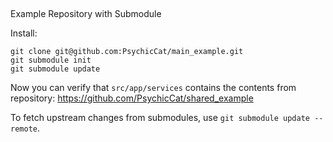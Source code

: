 ##
Example Repository with Submodule

Install:
```
git clone git@github.com:PsychicCat/main_example.git
git submodule init
git submodule update
```
Now you can verify that `src/app/services` contains the contents from repository: https://github.com/PsychicCat/shared_example

To fetch upstream changes from submodules, use `git submodule update --remote`.
